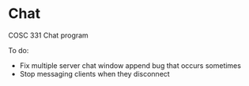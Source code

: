 # Chat
COSC 331 Chat program

To do:
- Fix multiple server chat window append bug that occurs sometimes
- Stop messaging clients when they disconnect
